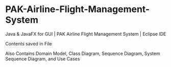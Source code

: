 # PAK-Airline-Flight-Management-System
Java &amp; JavaFX for GUI | PAK Airline Flight Management System | Eclipse IDE

Contents saved in File

Also Contains Domain Model, Class Diagram, Sequence Diagram, System Sequence Diagram, and Use Cases
